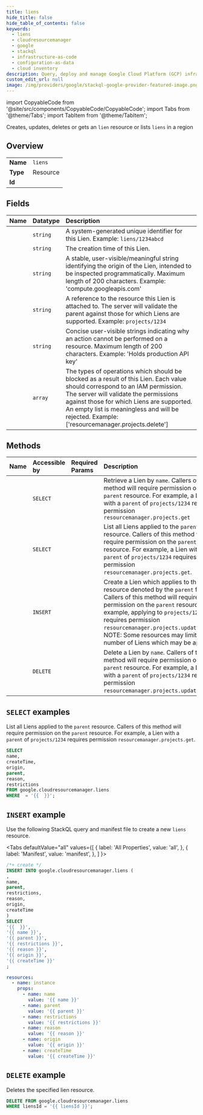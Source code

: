 ```yaml
---
title: liens
hide_title: false
hide_table_of_contents: false
keywords:
  - liens
  - cloudresourcemanager
  - google
  - stackql
  - infrastructure-as-code
  - configuration-as-data
  - cloud inventory
description: Query, deploy and manage Google Cloud Platform (GCP) infrastructure and resources using SQL
custom_edit_url: null
image: /img/providers/google/stackql-google-provider-featured-image.png
---
```


import CopyableCode from '@site/src/components/CopyableCode/CopyableCode';
import Tabs from '@theme/Tabs';
import TabItem from '@theme/TabItem';

Creates, updates, deletes or gets an <code>lien</code> resource or lists <code>liens</code> in a region

## Overview
<table><tbody>
<tr><td><b>Name</b></td><td><code>liens</code></td></tr>
<tr><td><b>Type</b></td><td>Resource</td></tr>
<tr><td><b>Id</b></td><td><CopyableCode code="google.cloudresourcemanager.liens" /></td></tr>
</tbody></table>

## Fields
| Name | Datatype | Description |
|:-----|:---------|:------------|
| <CopyableCode code="name" /> | `string` | A system-generated unique identifier for this Lien. Example: `liens/1234abcd` |
| <CopyableCode code="createTime" /> | `string` | The creation time of this Lien. |
| <CopyableCode code="origin" /> | `string` | A stable, user-visible/meaningful string identifying the origin of the Lien, intended to be inspected programmatically. Maximum length of 200 characters. Example: 'compute.googleapis.com' |
| <CopyableCode code="parent" /> | `string` | A reference to the resource this Lien is attached to. The server will validate the parent against those for which Liens are supported. Example: `projects/1234` |
| <CopyableCode code="reason" /> | `string` | Concise user-visible strings indicating why an action cannot be performed on a resource. Maximum length of 200 characters. Example: 'Holds production API key' |
| <CopyableCode code="restrictions" /> | `array` | The types of operations which should be blocked as a result of this Lien. Each value should correspond to an IAM permission. The server will validate the permissions against those for which Liens are supported. An empty list is meaningless and will be rejected. Example: ['resourcemanager.projects.delete'] |

## Methods
| Name | Accessible by | Required Params | Description |
|:-----|:--------------|:----------------|:------------|
| <CopyableCode code="get" /> | `SELECT` | <CopyableCode code="liensId" /> | Retrieve a Lien by `name`. Callers of this method will require permission on the `parent` resource. For example, a Lien with a `parent` of `projects/1234` requires permission `resourcemanager.projects.get` |
| <CopyableCode code="list" /> | `SELECT` | <CopyableCode code="" /> | List all Liens applied to the `parent` resource. Callers of this method will require permission on the `parent` resource. For example, a Lien with a `parent` of `projects/1234` requires permission `resourcemanager.projects.get`. |
| <CopyableCode code="create" /> | `INSERT` | <CopyableCode code="" /> | Create a Lien which applies to the resource denoted by the `parent` field. Callers of this method will require permission on the `parent` resource. For example, applying to `projects/1234` requires permission `resourcemanager.projects.updateLiens`. NOTE: Some resources may limit the number of Liens which may be applied. |
| <CopyableCode code="delete" /> | `DELETE` | <CopyableCode code="liensId" /> | Delete a Lien by `name`. Callers of this method will require permission on the `parent` resource. For example, a Lien with a `parent` of `projects/1234` requires permission `resourcemanager.projects.updateLiens`. |

## `SELECT` examples

List all Liens applied to the `parent` resource. Callers of this method will require permission on the `parent` resource. For example, a Lien with a `parent` of `projects/1234` requires permission `resourcemanager.projects.get`.

```sql
SELECT
name,
createTime,
origin,
parent,
reason,
restrictions
FROM google.cloudresourcemanager.liens
WHERE  = '{{  }}'; 
```

## `INSERT` example

Use the following StackQL query and manifest file to create a new <code>liens</code> resource.

<Tabs
    defaultValue="all"
    values={[
        { label: 'All Properties', value: 'all', },
        { label: 'Manifest', value: 'manifest', },
    ]
}>
<TabItem value="all">

```sql
/*+ create */
INSERT INTO google.cloudresourcemanager.liens (
,
name,
parent,
restrictions,
reason,
origin,
createTime
)
SELECT 
'{{  }}',
'{{ name }}',
'{{ parent }}',
'{{ restrictions }}',
'{{ reason }}',
'{{ origin }}',
'{{ createTime }}'
;
```
</TabItem>
<TabItem value="manifest">

```yaml
resources:
  - name: instance
    props:
      - name: name
        value: '{{ name }}'
      - name: parent
        value: '{{ parent }}'
      - name: restrictions
        value: '{{ restrictions }}'
      - name: reason
        value: '{{ reason }}'
      - name: origin
        value: '{{ origin }}'
      - name: createTime
        value: '{{ createTime }}'

```
</TabItem>
</Tabs>

## `DELETE` example

Deletes the specified lien resource.

```sql
DELETE FROM google.cloudresourcemanager.liens
WHERE liensId = '{{ liensId }}';
```
